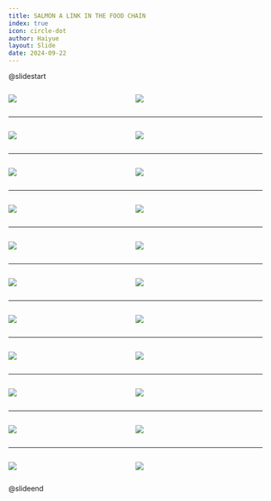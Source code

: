 ```yaml
---
title: SALMON A LINK IN THE FOOD CHAIN
index: true
icon: circle-dot
author: Haiyue
layout: Slide
date: 2024-09-22
---
```

 
@slidestart

<div style="display:flex">
<div style="flex:1">

![](https://raw.githubusercontent.com/yclord/reading/refs/heads/master/english/Level-Q/SALMON%20A%20LINK%20IN%20THE%20FOOD%20CHAIN/001.webp)
</div>
<div style="flex:1">

![](https://raw.githubusercontent.com/yclord/reading/refs/heads/master/english/Level-Q/SALMON%20A%20LINK%20IN%20THE%20FOOD%20CHAIN/002.webp)
</div>
</div>

---

<div style="display:flex">
<div style="flex:1">

![](https://raw.githubusercontent.com/yclord/reading/refs/heads/master/english/Level-Q/SALMON%20A%20LINK%20IN%20THE%20FOOD%20CHAIN/003.webp)
</div>
<div style="flex:1">

![](https://raw.githubusercontent.com/yclord/reading/refs/heads/master/english/Level-Q/SALMON%20A%20LINK%20IN%20THE%20FOOD%20CHAIN/004.webp)
</div>
</div>

---

<div style="display:flex">
<div style="flex:1">

![](https://raw.githubusercontent.com/yclord/reading/refs/heads/master/english/Level-Q/SALMON%20A%20LINK%20IN%20THE%20FOOD%20CHAIN/005.webp)
</div>
<div style="flex:1">

![](https://raw.githubusercontent.com/yclord/reading/refs/heads/master/english/Level-Q/SALMON%20A%20LINK%20IN%20THE%20FOOD%20CHAIN/006.webp)
</div>
</div>

---

<div style="display:flex">
<div style="flex:1">

![](https://raw.githubusercontent.com/yclord/reading/refs/heads/master/english/Level-Q/SALMON%20A%20LINK%20IN%20THE%20FOOD%20CHAIN/007.webp)
</div>
<div style="flex:1">

![](https://raw.githubusercontent.com/yclord/reading/refs/heads/master/english/Level-Q/SALMON%20A%20LINK%20IN%20THE%20FOOD%20CHAIN/008.webp)
</div>
</div>

---

<div style="display:flex">
<div style="flex:1">

![](https://raw.githubusercontent.com/yclord/reading/refs/heads/master/english/Level-Q/SALMON%20A%20LINK%20IN%20THE%20FOOD%20CHAIN/009.webp)
</div>
<div style="flex:1">

![](https://raw.githubusercontent.com/yclord/reading/refs/heads/master/english/Level-Q/SALMON%20A%20LINK%20IN%20THE%20FOOD%20CHAIN/010.webp)
</div>
</div>

---

<div style="display:flex">
<div style="flex:1">

![](https://raw.githubusercontent.com/yclord/reading/refs/heads/master/english/Level-Q/SALMON%20A%20LINK%20IN%20THE%20FOOD%20CHAIN/011.webp)
</div>
<div style="flex:1">

![](https://raw.githubusercontent.com/yclord/reading/refs/heads/master/english/Level-Q/SALMON%20A%20LINK%20IN%20THE%20FOOD%20CHAIN/012.webp)
</div>
</div>

---

<div style="display:flex">
<div style="flex:1">

![](https://raw.githubusercontent.com/yclord/reading/refs/heads/master/english/Level-Q/SALMON%20A%20LINK%20IN%20THE%20FOOD%20CHAIN/013.webp)
</div>
<div style="flex:1">

![](https://raw.githubusercontent.com/yclord/reading/refs/heads/master/english/Level-Q/SALMON%20A%20LINK%20IN%20THE%20FOOD%20CHAIN/014.webp)
</div>
</div>

---

<div style="display:flex">
<div style="flex:1">

![](https://raw.githubusercontent.com/yclord/reading/refs/heads/master/english/Level-Q/SALMON%20A%20LINK%20IN%20THE%20FOOD%20CHAIN/015.webp)
</div>
<div style="flex:1">

![](https://raw.githubusercontent.com/yclord/reading/refs/heads/master/english/Level-Q/SALMON%20A%20LINK%20IN%20THE%20FOOD%20CHAIN/016.webp)
</div>
</div>

---

<div style="display:flex">
<div style="flex:1">

![](https://raw.githubusercontent.com/yclord/reading/refs/heads/master/english/Level-Q/SALMON%20A%20LINK%20IN%20THE%20FOOD%20CHAIN/017.webp)
</div>
<div style="flex:1">

![](https://raw.githubusercontent.com/yclord/reading/refs/heads/master/english/Level-Q/SALMON%20A%20LINK%20IN%20THE%20FOOD%20CHAIN/018.webp)
</div>
</div>

---

<div style="display:flex">
<div style="flex:1">

![](https://raw.githubusercontent.com/yclord/reading/refs/heads/master/english/Level-Q/SALMON%20A%20LINK%20IN%20THE%20FOOD%20CHAIN/019.webp)
</div>
<div style="flex:1">

![](https://raw.githubusercontent.com/yclord/reading/refs/heads/master/english/Level-Q/SALMON%20A%20LINK%20IN%20THE%20FOOD%20CHAIN/020.webp)
</div>
</div>

---

<div style="display:flex">
<div style="flex:1">

![](https://raw.githubusercontent.com/yclord/reading/refs/heads/master/english/Level-Q/SALMON%20A%20LINK%20IN%20THE%20FOOD%20CHAIN/021.webp)
</div>
<div style="flex:1">

![](https://raw.githubusercontent.com/yclord/reading/refs/heads/master/english/Level-Q/SALMON%20A%20LINK%20IN%20THE%20FOOD%20CHAIN/022.webp)
</div>
</div>

@slideend